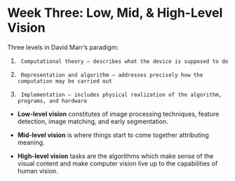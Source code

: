 # Week Three: Low, Mid, & High-Level Vision

Three levels in David Marr’s paradigm:

1.      Computational theory – describes what the device is supposed to do

2.      Representation and algorithm – addresses precisely how the computation may be carried out

3.      Implementation – includes physical realization of the algorithm, programs, and hardware


- **Low-level vision** constitutes of image processing techniques, feature detection, image matching, and early segmentation.

- **Mid-level vision** is where things start to come together attributing meaning.

- **High-level vision** tasks are the algorithms which make sense of the visual content and make computer vision live up to the capabilities of human vision.



